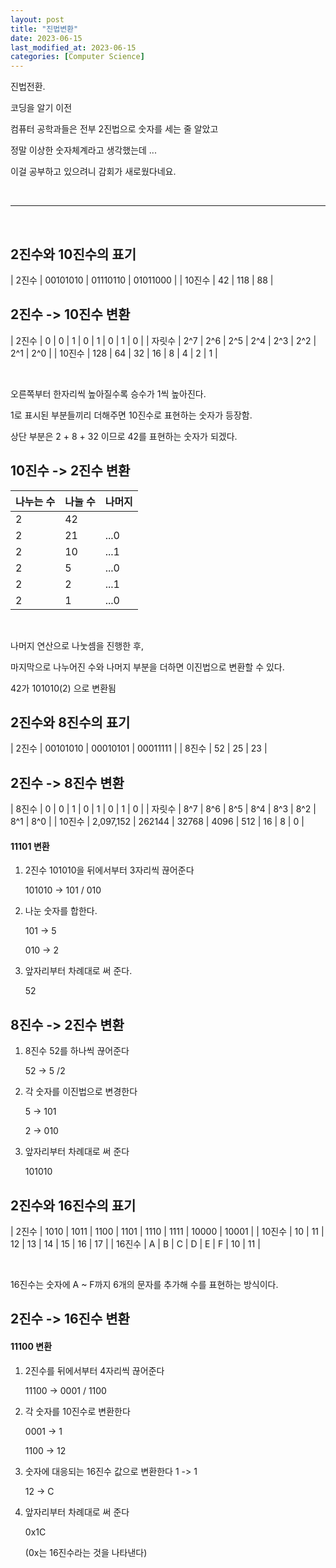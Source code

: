```yaml
---
layout: post
title: "진법변환"
date: 2023-06-15
last_modified_at: 2023-06-15
categories: [Computer Science]
---
```


진법전환.

코딩을 알기 이전

컴퓨터 공학과들은 전부 2진법으로 숫자를 세는 줄 알았고

정말 이상한 숫자체계라고 생각했는데 ...

이걸 공부하고 있으려니 감회가 새로웠다네요.

<br>

---

<br>

## 2진수와 10진수의 표기

| 2진수 | 00101010 | 01110110 | 01011000 |
| 10진수 | 42 | 118 | 88 |

## 2진수 -> 10진수 변환

| 2진수 | 0 | 0 | 1 | 0 | 1 | 0 | 1 | 0 |
| 자릿수 | 2^7 | 2^6 | 2^5 | 2^4 | 2^3 | 2^2 | 2^1 | 2^0 |
| 10진수 | 128 | 64 | 32 | 16 | 8 | 4 | 2 | 1 |

<br>

오른쪽부터 한자리씩 높아질수록 승수가 1씩 높아진다.

1로 표시된 부분들끼리 더해주면 10진수로 표현하는 숫자가 등장함.

상단 부분은 2 + 8 + 32 이므로 42를 표현하는 숫자가 되겠다.

## 10진수 -> 2진수 변환

| 나누는 수 | 나눌 수 | 나머지 |
| --------- | ------- | ------ |
| 2         | 42      |        |
| 2         | 21      | ...0   |
| 2         | 10      | ...1   |
| 2         | 5       | ...0   |
| 2         | 2       | ...1   |
| 2         | 1       | ...0   |

<br>

나머지 연산으로 나눗셈을 진행한 후,

마지막으로 나누어진 수와 나머지 부분을 더하면 이진법으로 변환할 수 있다.

42가 101010(2) 으로 변환됨

## 2진수와 8진수의 표기

| 2진수 | 00101010 | 00010101 | 00011111 |
| 8진수 | 52 | 25 | 23 |

## 2진수 -> 8진수 변환

| 8진수 | 0 | 0 | 1 | 0 | 1 | 0 | 1 | 0 |
| 자릿수 | 8^7 | 8^6 | 8^5 | 8^4 | 8^3 | 8^2 | 8^1 | 8^0 |
| 10진수 | 2,097,152 | 262144 | 32768 | 4096 | 512 | 16 | 8 | 0 |

#### 11101 변환

1.  2진수 101010을 뒤에서부터 3자리씩 끊어준다

    101010 -> 101 / 010

2.  나눈 숫자를 합한다.

    101 -> 5

    010 -> 2

3.  앞자리부터 차례대로 써 준다.

    52

## 8진수 -> 2진수 변환

1. 8진수 52를 하나씩 끊어준다

   52 -> 5 /2

2. 각 숫자를 이진법으로 변경한다

   5 -> 101

   2 -> 010

3. 앞자리부터 차례대로 써 준다

   101010

## 2진수와 16진수의 표기

| 2진수 | 1010 | 1011 | 1100 | 1101 | 1110 | 1111 | 10000 | 10001 |
| 10진수 | 10 | 11 | 12 | 13 | 14 | 15 | 16 | 17 |
| 16진수 | A | B | C | D | E | F | 10 | 11 |

<br>

16진수는 숫자에 A ~ F까지 6개의 문자를 추가해 수를 표현하는 방식이다.

## 2진수 -> 16진수 변환

#### 11100 변환

1. 2진수를 뒤에서부터 4자리씩 끊어준다

   11100 -> 0001 / 1100

2. 각 숫자를 10진수로 변환한다

   0001 -> 1

   1100 -> 12

3. 숫자에 대응되는 16진수 값으로 변환한다
   1 -> 1

   12 -> C

4. 앞자리부터 차례대로 써 준다

   0x1C

   (0x는 16진수라는 것을 나타낸다)
